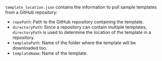 `template_location.json` contains the information to pull sample templates from a GitHub repository:
* `repoPath`: Path to the GitHub repository containing the template.
* `directoryPath`: Since a repository can contain multiple templates, `directoryPath` is used to determine the location of the template in a repository.
* `templatePath`: Name of the folder where the template will be downloaded too.
* `templateName`: Name of the template.
